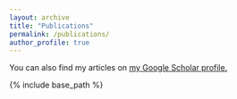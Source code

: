 ```yaml
---
layout: archive
title: "Publications"
permalink: /publications/
author_profile: true
---
```


You can also find my articles on <u><a href="{{author.googlescholar}}">my Google Scholar profile</a>.</u>

{% include base_path %}

<!-- {% for post in site.publications reversed %}
  {% include archive-single.html %}
{% endfor %} -->

